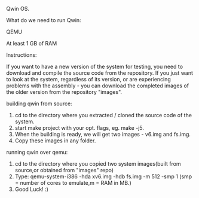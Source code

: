Qwin OS.

What do we need to run Qwin:

QEMU

At least 1 GB of RAM

Instructions:

If you want to have a new version of the system for testing, you need to download and compile the 
source code from the repository. If you just want to look at the system, regardless of its version, or 
are experiencing problems with the assembly - you can download the completed images of the older 
version from the repository "images".

building qwin from source:

1. cd to the directory where you extracted / cloned the source code of the system.
2. start make project with your opt. flags, eg. make -j5.
3. When the building is ready, we will get two images - v6.img and fs.img.
4. Copy these images in any folder.

running qwin over qemu:

1. cd to the directory where you copied two system images(built from source,or obtained from "images" 
repo)
2. Type: qemu-system-i386 -hda xv6.img -hdb fs.img -m 512 -smp 1 (smp = number of cores to emulate,m = 
RAM in MB.)
3. Good Luck! :)

